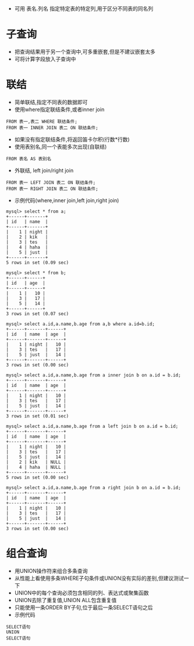 - 可用 表名.列名 指定特定表的特定列,用于区分不同表的同名列

# 子查询
- 把查询结果用于另一个查询中,可多重嵌套,但是不建议嵌套太多
- 可将计算字段放入子查询中

# 联结
- 简单联结,指定不同表的数据即可
- 使用where指定联结条件,或者inner join
```
FROM 表一,表二 WHERE 联结条件;
FROM 表一 INNER JOIN 表二 ON 联结条件;
```
- 如果没有指定联结条件,将返回笛卡尔积(行数\*行数)
- 使用表别名,同一个表能多次出现(自联结)
```
FROM 表名 AS 表别名
```
- 外联结, left join/right join
```
FROM 表一 LEFT JOIN 表二 ON 联结条件;
FROM 表一 RIGHT JOIN 表二 ON 联结条件;
```
- 示例代码(where,inner join,left join,right join)
```
mysql> select * from a;
+------+-------+
| id   | name  |
+------+-------+
|    1 | night |
|    2 | kik   |
|    3 | tes   |
|    4 | haha  |
|    5 | just  |
+------+-------+
5 rows in set (0.09 sec)

mysql> select * from b;
+------+------+
| id   | age  |
+------+------+
|    1 |   10 |
|    3 |   17 |
|    5 |   14 |
+------+------+
3 rows in set (0.07 sec)

mysql> select a.id,a.name,b.age from a,b where a.id=b.id;
+------+-------+------+
| id   | name  | age  |
+------+-------+------+
|    1 | night |   10 |
|    3 | tes   |   17 |
|    5 | just  |   14 |
+------+-------+------+
3 rows in set (0.00 sec)

mysql> select a.id,a.name,b.age from a inner join b on a.id = b.id;
+------+-------+------+
| id   | name  | age  |
+------+-------+------+
|    1 | night |   10 |
|    3 | tes   |   17 |
|    5 | just  |   14 |
+------+-------+------+
3 rows in set (0.01 sec)

mysql> select a.id,a.name,b.age from a left join b on a.id = b.id;
+------+-------+------+
| id   | name  | age  |
+------+-------+------+
|    1 | night |   10 |
|    3 | tes   |   17 |
|    5 | just  |   14 |
|    2 | kik   | NULL |
|    4 | haha  | NULL |
+------+-------+------+
5 rows in set (0.00 sec)

mysql> select a.id,a.name,b.age from a right join b on a.id = b.id;
+------+-------+------+
| id   | name  | age  |
+------+-------+------+
|    1 | night |   10 |
|    3 | tes   |   17 |
|    5 | just  |   14 |
+------+-------+------+
3 rows in set (0.00 sec)
```

# 组合查询
- 用UNION操作符来组合多条查询
- 从性能上看使用多条WHERE子句条件或UNION没有实际的差别,但建议测试一下
- UNION中的每个查询必须包含相同的列、表达式或聚集函数
- UNION去除了重复值,UNION ALL包含重复值
- 只能使用一条ORDER BY子句,位于最后一条SELECT语句之后
- 示例代码
```
SELECT语句
UNION
SELECT语句
```
